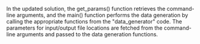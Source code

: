 In the updated solution, the get_params() function retrieves the command-line arguments, and the main() function performs the data generation by calling the appropriate functions from the "data_generator" code. The parameters for input/output file locations are fetched from the command-line arguments and passed to the data generation functions.
